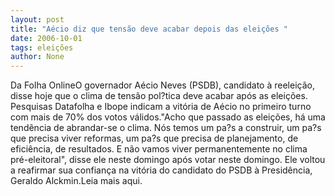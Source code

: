 ```yaml
---
layout: post
title: "Aécio diz que tensão deve acabar depois das eleições "
date: 2006-10-01
tags: eleições
author: None
---
```

Da Folha OnlineO governador Aécio Neves (PSDB), candidato à reeleição, disse hoje que o clima de tensão pol?tica deve acabar após as eleições. Pesquisas Datafolha e Ibope indicam a vitória de Aécio no primeiro turno com mais de 70% dos votos válidos.\"Acho que passado as eleições, há uma tendência de abrandar-se o clima. Nós temos um pa?s a construir, um pa?s que precisa viver reformas, um pa?s que precisa de planejamento, de eficiência, de resultados. E não vamos viver permanentemente no clima pré-eleitoral\", disse ele neste domingo após votar neste domingo. Ele voltou a reafirmar sua confiança na vitória do candidato do PSDB à Presidência, Geraldo Alckmin.Leia mais aqui. 